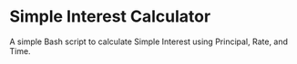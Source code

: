 # Simple Interest Calculator

A simple Bash script to calculate Simple Interest using Principal, Rate, and Time.
